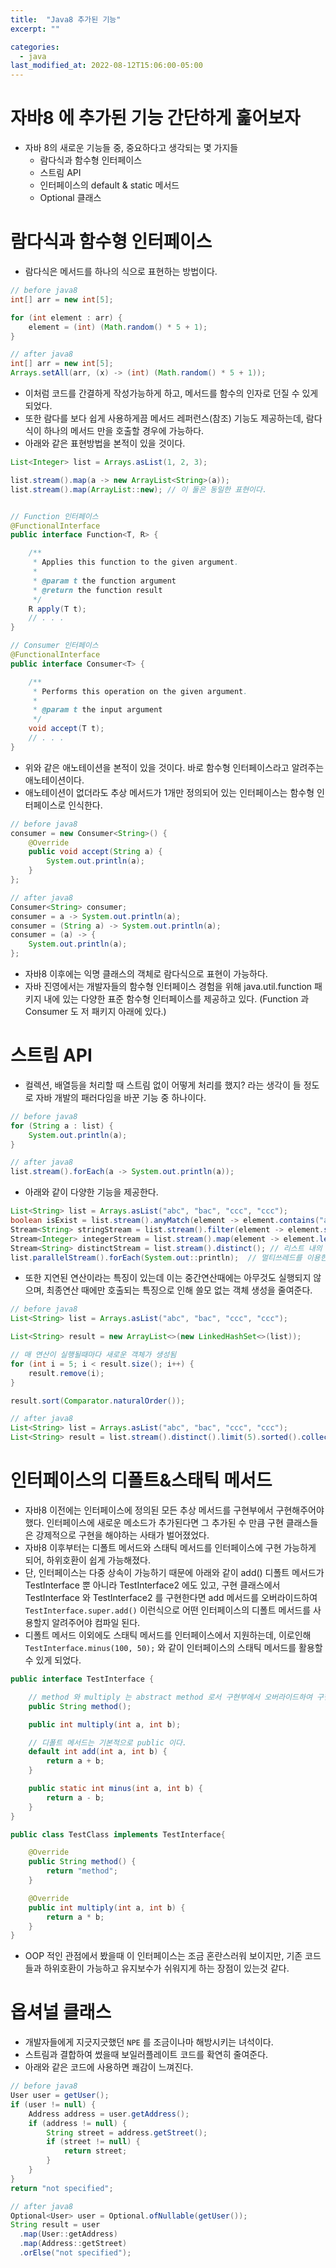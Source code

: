 ```yaml
---
title:  "Java8 추가된 기능"
excerpt: ""

categories:
  - java
last_modified_at: 2022-08-12T15:06:00-05:00
---
```



# 자바8 에 추가된 기능 간단하게 훑어보자
- 자바 8의 새로운 기능들 중, 중요하다고 생각되는 몇 가지들
  - 람다식과 함수형 인터페이스
  - 스트림 API
  - 인터페이스의 default & static 메서드
  - Optional 클래스



# 람다식과 함수형 인터페이스

- 람다식은 메서드를 하나의 식으로 표현하는 방법이다.

```java
// before java8
int[] arr = new int[5];

for (int element : arr) {
    element = (int) (Math.random() * 5 + 1);
}

// after java8
int[] arr = new int[5];
Arrays.setAll(arr, (x) -> (int) (Math.random() * 5 + 1));

```     
- 이처럼 코드를 간결하게 작성가능하게 하고, 메서드를 함수의 인자로 던질 수 있게 되었다.
- 또한 람다를 보다 쉽게 사용하게끔 메서드 레퍼런스(참조) 기능도 제공하는데, 람다식이 하나의 메서드 만을 호출할 경우에 가능하다.
- 아래와 같은 표현방법을 본적이 있을 것이다.

```java
List<Integer> list = Arrays.asList(1, 2, 3);

list.stream().map(a -> new ArrayList<String>(a));
list.stream().map(ArrayList::new); // 이 둘은 동일한 표현이다.
```

```java

// Function 인터페이스
@FunctionalInterface
public interface Function<T, R> {

    /**
     * Applies this function to the given argument.
     *
     * @param t the function argument
     * @return the function result
     */
    R apply(T t);
    // . . .
}

// Consumer 인터페이스
@FunctionalInterface
public interface Consumer<T> {

    /**
     * Performs this operation on the given argument.
     *
     * @param t the input argument
     */
    void accept(T t);
    // . . . 
}

```

- 위와 같은 애노테이션을 본적이 있을 것이다. 바로 함수형 인터페이스라고 알려주는 애노테이션이다.
- 애노테이션이 없더라도 추상 메서드가 1개만 정의되어 있는 인터페이스는 함수형 인터페이스로 인식한다.


```java
// before java8
consumer = new Consumer<String>() {
    @Override
    public void accept(String a) {
        System.out.println(a);
    }
};

// after java8
Consumer<String> consumer;
consumer = a -> System.out.println(a);
consumer = (String a) -> System.out.println(a);
consumer = (a) -> {
    System.out.println(a);
};
```
- 자바8 이후에는 익명 클래스의 객체로 람다식으로 표현이 가능하다.
- 자바 진영에서는 개발자들의 함수형 인터페이스 경험을 위해 java.util.function 패키지 내에 있는 다양한 표준 함수형 인터페이스를 제공하고 있다. (Function 과 Consumer 도 저 패키지 아래에 있다.)


# 스트림 API
- 컬렉션, 배열등을 처리할 때 스트림 없이 어떻게 처리를 했지? 라는 생각이 들 정도로 자바 개발의 패러다임을 바꾼 기능 중 하나이다.

```java
// before java8
for (String a : list) {
    System.out.println(a);
}

// after java8
list.stream().forEach(a -> System.out.println(a));
```

- 아래와 같이 다양한 기능을 제공한다.

```java
List<String> list = Arrays.asList("abc", "bac", "ccc", "ccc");
boolean isExist = list.stream().anyMatch(element -> element.contains("a")); // a를 포함한 문자열이 있는지의 여부를 반환
Stream<String> stringStream = list.stream().filter(element -> element.startsWith("a"));// a로 시작하는 문자열만 필터링
Stream<Integer> integerStream = list.stream().map(element -> element.length()); // 문자열의 길이로 이루어진 스트림으로 변환
Stream<String> distinctStream = list.stream().distinct(); // 리스트 내의 중복 제거
list.parallelStream().forEach(System.out::println);  // 멀티쓰레드를 이용한 병렬 처리. 메서드 참조도 사용
```

- 또한 지연된 연산이라는 특징이 있는데 이는 중간연산때에는 아무것도 실행되지 않으며, 최종연산 때에만 호출되는 특징으로 인해 쓸모 없는 객체 생성을 줄여준다.

```java
// before java8
List<String> list = Arrays.asList("abc", "bac", "ccc", "ccc");

List<String> result = new ArrayList<>(new LinkedHashSet<>(list));

// 매 연산이 실행될때마다 새로운 객체가 생성됨
for (int i = 5; i < result.size(); i++) {
    result.remove(i);
}

result.sort(Comparator.naturalOrder());

// after java8
List<String> list = Arrays.asList("abc", "bac", "ccc", "ccc");
List<String> result = list.stream().distinct().limit(5).sorted().collect(Collectors.toList());

```


# 인터페이스의 디폴트&스태틱 메서드

- 자바8 이전에는 인터페이스에 정의된 모든 추상 메서드를 구현부에서 구현해주어야 했다. 인터페이스에 새로운 메소드가 추가된다면 그 추가된 수 만큼 구현 클래스들은 강제적으로 구현을 해야하는 사태가 벌어졌었다.
- 자바8 이후부터는 디폴트 메서드와 스태틱 메서드를 인터페이스에 구현 가능하게 되어, 하위호환이 쉽게 가능해졌다.
- 단, 인터페이스는 다중 상속이 가능하기 때문에 아래와 같이 add() 디폴트 메서드가 TestInterface 뿐 아니라 TestInterface2 에도 있고, 구현 클래스에서 TestInterface 와 TestInterface2 를 구현한다면 add 메서드를 오버라이드하여 `TestInterface.super.add()` 이런식으로 어떤 인터페이스의 디폴트 메서드를 사용할지 알려주어야 컴파일 된다.
- 디폴트 메서드 이외에도 스태틱 메서드를 인터페이스에서 지원하는데, 이로인해 `TestInterface.minus(100, 50);` 와 같이 인터페이스의 스태틱 메서드를 활용할 수 있게 되었다.

```java
public interface TestInterface {

    // method 와 multiply 는 abstract method 로서 구현부에서 오버라이드하여 구현해주어야 한다.
    public String method();

    public int multiply(int a, int b);

    // 디폴트 메서드는 기본적으로 public 이다.
    default int add(int a, int b) {
        return a + b;
    }

    public static int minus(int a, int b) {
        return a - b;
    }
}

public class TestClass implements TestInterface{

    @Override
    public String method() {
        return "method";
    }

    @Override
    public int multiply(int a, int b) {
        return a * b;
    }
}
```

- OOP 적인 관점에서 봤을때 이 인터페이스는 조금 혼란스러워 보이지만, 기존 코드들과 하위호환이 가능하고 유지보수가 쉬워지게 하는 장점이 있는것 같다.



# 옵셔널 클래스
- 개발자들에게 지긋지긋했던 `NPE` 를 조금이나마 해방시키는 녀석이다.
- 스트림과 결합하여 썼을때 보일러플레이트 코드를 확연히 줄여준다.
- 아래와 같은 코드에 사용하면 쾌감이 느껴진다.

```java
// before java8
User user = getUser();
if (user != null) {
    Address address = user.getAddress();
    if (address != null) {
        String street = address.getStreet();
        if (street != null) {
            return street;
        }
    }
}
return "not specified";

// after java8
Optional<User> user = Optional.ofNullable(getUser());
String result = user
  .map(User::getAddress)
  .map(Address::getStreet)
  .orElse("not specified");
```